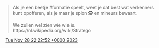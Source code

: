 > Als je een beetje \#formatie speelt, weet je dat best wat verkenners kunt opofferen, als je maar je spion 🕵️ en mineurs bewaart\.  
>   
> We zullen wel zien wie wie is\.  
>  https://nl\.wikipedia\.org/wiki/Stratego

<img src="../../media/tweet.ico" width="12" /> [Tue Nov 28 22:22:52 +0000 2023](https://twitter.com/DromerDenker/status/1729626939919364442)